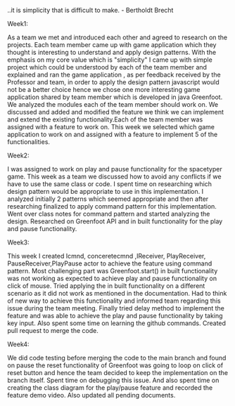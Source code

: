 
..it is simplicity that is difficult to make. - Bertholdt Brecht

Week1:

As a team we met and introduced each other and agreed to research on the projects. Each team member came up with game application which they thought is interesting to understand and apply design patterns. With the emphasis on my core value which is "simplicity" I came up with simple project which could be understood by each of the team member and explained and ran the game application , as per feedback received by the Professor and team, in order to apply the design pattern javascript would not be a better choice hence we chose one more interesting game application shared by team member which is developed in java Greenfoot.
We analyzed the modules each of the team member should work on. We discussed and added and modified the feature we think we can implement and extend the existing functionality.Each of the team member was assigned with a feature to work on. This week we selected which game application to work on and assigned with a feature to implement 5 of the functionalities.


Week2:

I was assigned to work on play and pause functionality for the spacetyper game. This week as a team we discussed how to avoid any conflicts if we have to use the same class or code. I spent time on researching which design pattern would be appropriate to use in this implementation. I analyzed initially 2 patterns which seemed appropriate and then after researching finalized to apply command pattern for this implementation. Went over class notes for command pattern and started analyzing the design. Researched on Greenfoot API and in built functionality for the play and pause functionality.

Week3:

This week I created Icmnd, conceretecmnd ,IReceiver, PlayReceiver, PauseReceiver,PlayPause actor to achieve the feature using command pattern. Most challenging part was  Greenfoot.start() in built functionality was not working as expected to achieve play and pause functionality on click of mouse. Tried applying the in built functionality on a different scenario as it did not work as mentioned in the documentation. Had to think of new way to achieve this functionality and informed team regarding this issue during the team meeting. Finally tried delay method to implement the feature and was able to achieve the play and pause functionality by taking key input. Also spent some time on learning the github commands. Created pull request to merge the code.


Week4:

We did code testing before merging the code to the main branch and found on pause the reset functionality of Greenfoot was going to loop on click of reset button and hence the team decided to keep the implementation on the branch itself. Spent time on debugging this issue. And also spent time on creating the class diagram for the play/pause feature and recorded the feature demo video. Also updated all pending documents.
